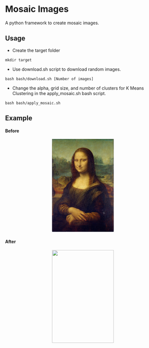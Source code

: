 # Mosaic Images

A python framework to create mosaic images. 

## Usage 

* Create the target folder
```
mkdir target
```

* Use download.sh script to download random images.

```
bash bash/download.sh [Number of images]
```

* Change the alpha, grid size, and number of clusters for K Means Clustering in the apply_mosaic.sh bash script. 
```
bash bash/apply_mosaic.sh
```




## Example 

#### Before
<p align="center">
<img height=300 width=200 src="source/photo.jpg">
</p>

#### After

<p align="center">
<img height=300 width=200 src="output/mosaic_0.png">
</p>
